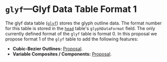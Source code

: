 # `glyf`—Glyf Data Table Format 1

The glyf data table ([`glyf`](https://docs.microsoft.com/en-us/typography/opentype/spec/glyf)) stores the glyph outline data.  The format number for this table is stored in the [`head`](https://docs.microsoft.com/en-us/typography/opentype/spec/head) table's `glyphDataFormat` field.  The only currently defined format of the `glyf` table is format 0.  In this proposal we propose format 1 of the `glyf` table to add the following features:

* **Cubic-Bezier Outlines:** [Proposal](glyf1-cubicOutlines.md).
* **Variable Composites / Components:** [Proposal](glyf1-varComposites.md).
